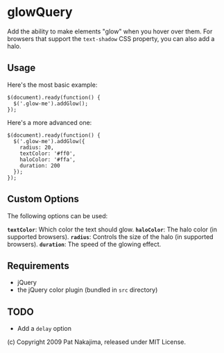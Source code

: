 # glowQuery

Add the ability to make elements "glow" when you hover over
them. For browsers that support the `text-shadow` CSS property,
you can also add a halo.

## Usage

Here's the most basic example:

    $(document).ready(function() {
      $('.glow-me').addGlow();
    });

Here's a more advanced one:

    $(document).ready(function() {
      $('.glow-me').addGlow({
        radius: 20,
        textColor: '#ff0',
        haloColor: '#ffa',
        duration: 200
      });
    });

## Custom Options

The following options can be used:

**`textColor`**: Which color the text should glow.
**`haloColor`**: The halo color (in supported browsers).
**`radius`**: Controls the size of the halo (in supported browsers).
**`duration`**: The speed of the glowing effect.

## Requirements

* jQuery
* the jQuery color plugin (bundled in `src` directory)

## TODO

* Add a `delay` option

(c) Copyright 2009 Pat Nakajima, released under MIT License.